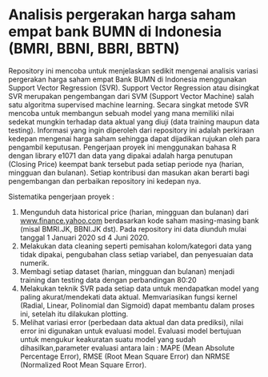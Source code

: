 # Analisis pergerakan harga saham empat bank BUMN di Indonesia (BMRI, BBNI, BBRI, BBTN)

Repository ini mencoba untuk menjelaskan sedikit mengenai analisis variasi pergerakan harga saham empat Bank BUMN di Indonesia menggunakan Support Vector Regression (SVR). Support Vector Regression atau disingkat SVR merupakan pengembangan dari SVM (Support Vector Machine) salah satu algoritma supervised machine learning. Secara singkat metode SVR mencoba untuk membangun sebuah model yang mana memiliki nilai sedekat mungkin terhadap data aktual yang diuji (data training maupun data testing).
Informasi yang ingin diperoleh dari repository ini adalah perkiraan kedepan mengenai harga saham sehingga dapat dijadikan rujukan oleh para pengambil keputusan. 
Pengerjaan proyek ini menggunakan bahasa R dengan library e1071 dan data yang dipakai adalah harga penutupan (Closing Price) keempat bank tersebut pada setiap periode nya (harian, mingguan dan bulanan). Setiap kontribusi dan masukan akan berarti bagi pengembangan dan perbaikan repository ini kedepan nya.

Sistematika pengerjaan proyek : 

1. Mengunduh data historical price (harian, mingguan dan bulanan) dari www.finance.yahoo.com berdasarkan kode saham masing-masing bank (misal BMRI.JK, BBNI.JK dst). Pada repository ini data diunduh mulai tanggal 1 Januari 2020 sd 4 Juni 2020.
2. Melakukan data cleaning seperti pemisahan kolom/kategori data yang tidak dipakai, pengubahan class setiap variabel, dan penyesuaian data numerik.
3. Membagi setiap dataset (harian, mingguan dan bulanan) menjadi training dan testing data dengan perbandingan 80:20
4. Melakukan teknik SVR pada setiap data untuk mendapatkan model yang paling akurat/mendekati data aktual. Memvariasikan fungsi kernel (Radial, Linear, Polinomial dan Sigmoid) dapat membantu dalam proses ini, setelah itu dilakukan plotting.
5. Melihat variasi error (perbedaan data aktual dan data prediksi), nilai error ini digunakan untuk evaluasi model. Evaluasi model bertujuan untuk mengukur keakuratan suatu model yang sudah dihasilkan,parameter evaluasi antara lain : MAPE (Mean Absolute Percentage Error), RMSE (Root Mean Square Error) dan NRMSE (Normalized Root Mean Square Error).


